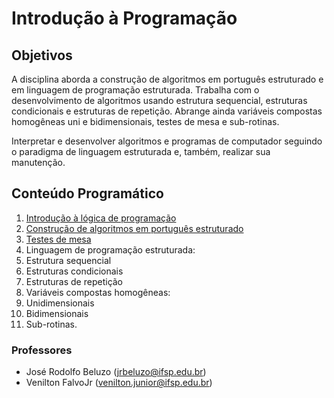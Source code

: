 # Introdução à Programação

## Objetivos

A disciplina aborda a construção de algoritmos em português estruturado e em linguagem de programação
estruturada. Trabalha com o desenvolvimento de algoritmos usando estrutura sequencial,
estruturas condicionais e estruturas de repetição. Abrange ainda variáveis compostas homogêneas
uni e bidimensionais, testes de mesa e sub-rotinas.

Interpretar e desenvolver algoritmos e programas de computador seguindo o paradigma de linguagem
estruturada e, também, realizar sua manutenção.

## Conteúdo Programático

1. [Introdução à lógica de programação](https://docs.google.com/presentation/d/1zG9EtvSfGIwGQZwjYNoLP6nn1_ugvZnjF57tuJSRq4M/edit?usp=sharing)
2. [Construção de algoritmos em português estruturado](https://docs.google.com/presentation/d/1gsJ8cbDsytSYkiQXzCN1NvZjnSFoEhNkaG70HDwSSZM/edit?usp=sharing)
3. [Testes de mesa](https://docs.google.com/presentation/d/1O9LZ--JITqeUbBwiu2RCrivYipGu5pEo7k63zMt1wo8/edit?usp=sharing)
4. Linguagem de programação estruturada:
  4. Estrutura sequencial
  4. Estruturas condicionais
  4. Estruturas de repetição
5. Variáveis compostas homogêneas:
  5. Unidimensionais
  5. Bidimensionais
6. Sub-rotinas.

### Professores ###

- José Rodolfo Beluzo ([jrbeluzo@ifsp.edu.br](mailto:jrbeluzo@ifsp.edu.br))
- Venilton FalvoJr ([venilton.junior@ifsp.edu.br](mailto:venilton.junior@ifsp.edu.br))
